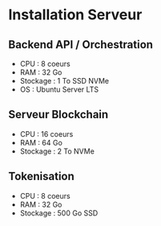 # Installation Serveur

## Backend API / Orchestration
- CPU : 8 coeurs
- RAM : 32 Go
- Stockage : 1 To SSD NVMe
- OS : Ubuntu Server LTS

## Serveur Blockchain
- CPU : 16 coeurs
- RAM : 64 Go
- Stockage : 2 To NVMe

## Tokenisation
- CPU : 8 coeurs
- RAM : 32 Go
- Stockage : 500 Go SSD
